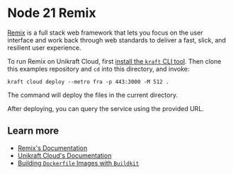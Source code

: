# Node 21 Remix

[Remix](https://remix.run/)  is a full stack web framework that lets you focus on the user interface and work back through web standards to deliver a fast, slick, and resilient user experience.

To run Remix on Unikraft Cloud, first [install the `kraft` CLI tool](https://unikraft.org/docs/cli).
Then clone this examples repository and `cd` into this directory, and invoke:

```console
kraft cloud deploy --metro fra -p 443:3000 -M 512 .
```

The command will deploy the files in the current directory.

After deploying, you can query the service using the provided URL.

## Learn more

- [Remix's Documentation](https://remix.run/docs/en/main)
- [Unikraft Cloud's Documentation](https://unikraft.cloud/docs/)
- [Building `Dockerfile` Images with `Buildkit`](https://unikraft.org/guides/building-dockerfile-images-with-buildkit)
